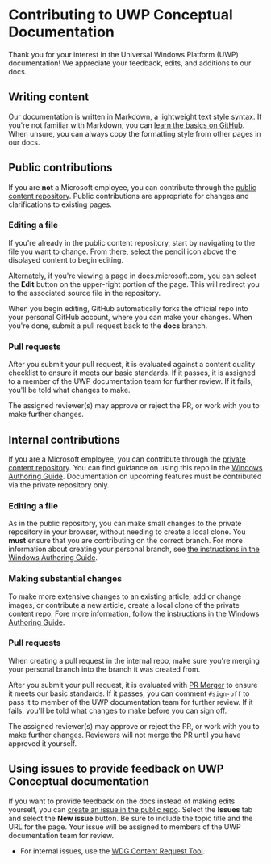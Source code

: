 # Contributing to UWP Conceptual Documentation

Thank you for your interest in the Universal Windows Platform (UWP) documentation! We appreciate your feedback, edits, and additions to our docs.

## Writing content

Our documentation is written in Markdown, a lightweight text style syntax. If you're not familiar with Markdown, you can [learn the basics on GitHub](https://guides.github.com/features/mastering-markdown/). When unsure, you can always copy the formatting style from other pages in our docs.

## Public contributions

If you are **not** a Microsoft employee, you can contribute through the [public content repository](https://github.com/MicrosoftDocs/windows-uwp). Public contributions are appropriate for changes and clarifications to existing pages.

### Editing a file

If you're already in the public content repository, start by navigating to the file you want to change. From there, select the pencil icon above the displayed content to begin editing.

Alternately, if you're viewing a page in docs.microsoft.com, you can select the **Edit** button on the upper-right portion of the page. This will redirect you to the associated source file in the repository.

When you begin editing, GitHub automatically forks the official repo into your personal GitHub account, where you can make your changes. When you're done, submit a pull request back to the **docs** branch.

### Pull requests

After you submit your pull request, it is evaluated against a content quality checklist to ensure it meets our basic standards. If it passes, it is assigned to a member of the UWP documentation team for further review. If it fails, you'll be told what changes to make.

The assigned reviewer(s) may approve or reject the PR, or work with you to make further changes.

## Internal contributions

If you are a Microsoft employee, you can contribute through the [private content repository](https://github.com/microsoftdocs/windows-uwp-pr). You can find guidance on using this repo in the [Windows Authoring Guide](https://review.docs.microsoft.com/windows-authoring-guide/uwp/?branch=master). Documentation on upcoming features must be contributed via the private repository only.

### Editing a file

As in the public repository, you can make small changes to the private repository in your browser, without needing to create a local clone. You **must** ensure that you are contributing on the correct branch. For more information about creating your personal branch, see [the instructions in the Windows Authoring Guide](https://review.docs.microsoft.com/windows-authoring-guide/uwp/conceptual/branches?branch=master).

### Making substantial changes

To make more extensive changes to an existing article, add or change images, or contribute a new article, create a local clone of the private content repo. Fore more information, follow [the instructions in the Windows Authoring Guide](https://review.docs.microsoft.com/windows-authoring-guide/uwp/conceptual/).

### Pull requests

When creating a pull request in the internal repo, make sure you're merging your personal branch into the branch it was created from.

After you submit your pull request, it is evaluated with [PR Merger](https://review.docs.microsoft.com/help/contribute/prmerger-overview?branch=master) to ensure it meets our basic standards. If it passes, you can comment `#sign-off` to pass it to member of the UWP documentation team for further review. If it fails, you'll be told what changes to make before you can sign off.

The assigned reviewer(s) may approve or reject the PR, or work with you to make further changes. Reviewers will not merge the PR until you have approved it yourself.

## Using issues to provide feedback on UWP Conceptual documentation

If you want to provide feedback on the docs instead of making edits yourself, you can [create an issue in the public repo](https://github.com/MicrosoftDocs/windows-uwp/issues). Select the **Issues** tab and select the **New issue** button. Be sure to include the topic title and the URL for the page. Your issue will be assigned to members of the UWP documentation team for review.

* For internal issues, use the [WDG Content Request Tool](https://aka.ms/pubrequest).
